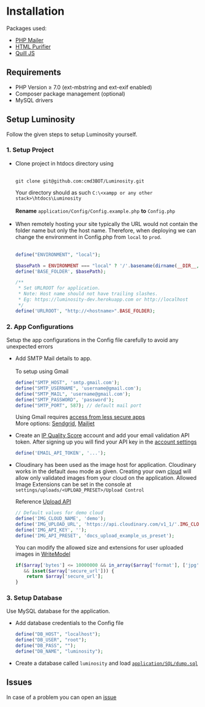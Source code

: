 # Installation

 Packages used:
  - [PHP Mailer](https://github.com/PHPMailer/PHPMailer)
  - [HTML Purifier](https://github.com/ezyang/htmlpurifier)
  - [Quill JS](https://github.com/quilljs/quill)

 ## Requirements
  - PHP Version ≥ 7.0 (ext-mbstring and ext-exif enabled)
  - Composer package management (optional)
  - MySQL drivers
 
 ## Setup Luminosity 
 
 Follow the given steps to setup Luminosity yourself.  <br>

  ### 1. Setup Project
  - Clone project in htdocs directory using <br><br>
    ```
    git clone git@github.com:cmd3BOT/Luminosity.git
    ```
    Your directory should as such ```C:\<xampp or any other stack>\htdocs\Luminosity```
    <br><br>
    **Rename** `application/Config/Config.example.php` **to** ``Config.php``
    <br><br>
  - When remotely hosting your site typically the URL would not contain the folder name but only the host name. 
    Therefore, when deploying we can change the environment in Config.php from ``local`` to ``prod``.  <br><br>
    ```php
    define("ENVIRONMENT", "local");

    $basePath = ENVIRONMENT === "local" ? '/'.basename(dirname(__DIR__, 2)) : '';
    define('BASE_FOLDER', $basePath); 

    /**
     * Set URLROOT for application.
     * Note: Host name should not have trailing slashes.
     * Eg: https://luminosity-dev.herokuapp.com or http://localhost
     */
    define('URLROOT', "http://<hostname>".BASE_FOLDER); 
    ```
  
  ### 2. App Configurations
   Setup the app configurations in the Config file carefully to avoid any unexpected errors <br>
 
  - Add SMTP Mail details to app. <br><br>
    To setup using Gmail
    ```php
    define("SMTP_HOST", 'smtp.gmail.com');
    define("SMTP_USERNAME", 'username@gmail.com');
    define("SMTP_MAIL", 'username@gmail.com');
    define("SMTP_PASSWORD", 'password');
    define("SMTP_PORT", 587); // default mail port
    ```    
    Using Gmail requires [access from less secure apps](https://myaccount.google.com/lesssecureapps)
    <br>
    More options: [Sendgrid](http://sendgrid.com/), [Mailjet](https://www.mailjet.com/feature/smtp-relay/)
    
  - Create an [IP Quality Score](https://www.ipqualityscore.com/create-account) account and add your email validation API token. After signing up you will find your API key in the [account settings](https://www.ipqualityscore.com/user/settings)
    ```php
    define('EMAIL_API_TOKEN', '...');
    ```
  - Cloudinary has been used as the image host for application. Cloudinary works in the default ``demo`` mode as given. Creating your own [cloud](https://cloudinary.com/users/register/free) will allow only validated images from your cloud on the application. Allowed Image Extensions can be set in the console at ``settings/uploads/<UPLOAD_PRESET>/Upload Control``
    
    Reference [Upload API](https://cloudinary.com/documentation/image_upload_api_reference)
    ```php
    // Default values for demo cloud
    define('IMG_CLOUD_NAME', 'demo');
    define('IMG_UPLOAD_URL', 'https://api.cloudinary.com/v1_1/'.IMG_CLOUD_NAME.'/image/upload');
    define('IMG_API_KEY', '');
    define('IMG_API_PRESET', 'docs_upload_example_us_preset');
    ```
    
    You can modify the allowed size and extensions for user uploaded images in [WriteModel](https://github.com/cmd3BOT/Luminosity/blob/main/application/Models/WriteModel.php#L39)
    ```php
    if($array['bytes'] <= 10000000 && in_array($array['format'], ['jpg','jpeg','gif','webp','png'])
       && isset($array['secure_url'])) {
        return $array['secure_url'];
    }
    ```

  ### 3. Setup Database
  Use MySQL database for the application. 
  
  - Add database credentials to the Config file
    ```php
    define("DB_HOST", "localhost");
    define("DB_USER", "root");
    define("DB_PASS", "");
    define("DB_NAME", "luminosity");
    ```
  - Create a database called ``luminosity`` and load [``application/SQL/dump.sql``](https://github.com/cmd3BOT/Luminosity/blob/main/application/SQL/dump.sql)
  
## Issues
  In case of a problem you can open an [issue](https://github.com/cmd3BOT/Luminosity/issues)
  
